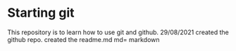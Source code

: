 # Starting git
This repository is to learn how to use git and github.
29/08/2021
created the github repo.
created the readme.md
md= markdown
